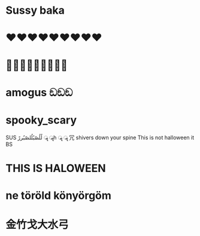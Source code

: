 # Sussy baka
# ❤️️❤️️❤️️❤️️❤️️❤️️❤️️❤️️❤️️
# 👨‍👨‍👦👨‍👨‍👦👨‍👨‍👦
# amogus ඞඞඞ
# spooky_scary
SUS
لُلُصّبُلُلصّبُررً ॣ ॣh ॣ ॣ
冗
shivers
down
your spine
This is not halloween it BS
# THIS IS HALOWEEN
# ne töröld könyörgöm
# 金竹戈大水弓
